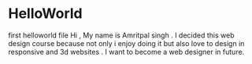 # HelloWorld
first helloworld file
Hi , My name is Amritpal singh . I decided this web design course because not only i enjoy doing it but also love to design in responsive and 3d websites . I want to become a web designer in future.
